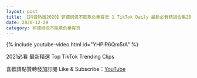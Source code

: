```yaml
---
layout: post
title: 【抖音熱搜2020】郭德纲说不能欺负秦霄贤 1 TikTok Daily 最新必看精選合集2020 12 29
date: 2020-12-29
category: 郭德纲说不能欺负秦霄贤
---
```


{% include youtube-video.html id="YHPlR6Qm5rA" %}

2021必看 最新精選 Top TikTok Trending Clips

喜歡請點贊轉發加訂閱 Like & Subscribe：[YouTube](https://www.youtube.com/channel/UCAoR7VcanIPd04uEq_GIylA/videos)

